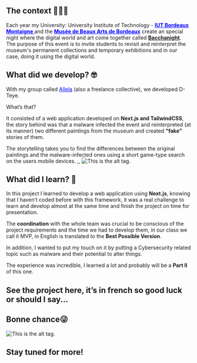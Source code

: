 
## The context 🧑🏻‍💻

Each year my University: University Institute of Technology - <a href="https://www.iut.u-bordeaux.fr/general/" style="text-decoration:underline;color:blue">**IUT Bordeaux Montaigne </a>** and the <a href="https://www.musba-bordeaux.fr/" style="text-decoration:underline;color:blue">**Musée de Beaux Arts de Bordeaux</a>** create an special night where the digital world and art come together called <a href="https://www.u-bordeaux-montaigne.fr/fr/actualites/culture/bacchanight-8-nocturne-au-musee-des-beaux-arts-une-soiree-par-et-pour-les-etudiants.html" style="text-decoration:underline;">**Bacchanight**</a>. The purpose of this event is to invite students to revisit and reinterpret the museum's permanent collections and temporary exhibitions and in our case, doing it using the digital world.

## What did we develop? 🤓

With my group called <a href="https://allela-ed132b.webflow.io/" style="text-decoration:underline;color:blue">Allela</a> (also a freelance collective), we developed D-Teye.

What’s that?

It consisted of a web application developed on **Next.js and TailwindCSS**, the story behind was that a malware infected the event and reinterpreted (at its manner) two different paintings from the museum and created **“fake”** stories of them.

The storytelling takes you to find the differences between the original paintings and the malware-infected ones using a short game-type search on the users mobile devices.
,,
![This is the alt tag.](../../images/d-teye2.png "Mockup created with Figma.")


## What did I learn? 🧐

In this project I  learned to develop a web application using **Next.js**, knowing that I haven’t coded before with this framework, it was a real challenge to learn and develop almost at the same time and finish the project on time for presentation.

The **coordination** with the whole team was crucial to be conscious of the project requirements and the time we had to develop them, in our class we call it MVP, in English is translated to the **Best Possible Version**.

In addition, I wanted to put my touch on it by putting a Cybersecurity related topic such as malware and their potential to alter things.

The experience was incredible,  I learned a lot and probably will be a **Part II** of this one.

## See the project here, it’s in french so good luck or should I say...

## Bonne chance😜

![This is the alt tag.](../../images/d-teye3.png "Mockup created with Figma.")


## Stay tuned for more!

